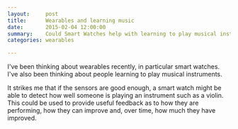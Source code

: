 ```yaml
---
layout:     post
title:      Wearables and learning music
date:       2015-02-04 12:00:00
summary:    Could Smart Watches help with learning to play musical instruments?
categories: wearables

---
```


I've been thinking about wearables recently, in particular smart watches. I've also been thinking about people learning to play musical instruments.

It strikes me that if the sensors are good enough, a smart watch might be able to detect how well someone is playing an instrument such as a violin. This could be used to provide useful feedback as to how they are performing, how they can improve and, over time, how much they have improved.